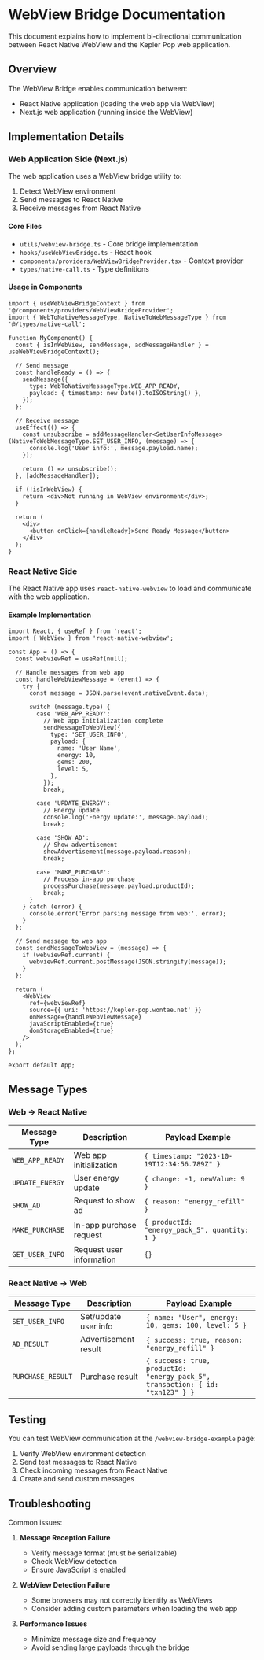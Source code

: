 # WebView Bridge Documentation

This document explains how to implement bi-directional communication between React Native WebView and the Kepler Pop web application.

## Overview

The WebView Bridge enables communication between:

- React Native application (loading the web app via WebView)
- Next.js web application (running inside the WebView)

## Implementation Details

### Web Application Side (Next.js)

The web application uses a WebView bridge utility to:

1. Detect WebView environment
2. Send messages to React Native
3. Receive messages from React Native

#### Core Files

- `utils/webview-bridge.ts` - Core bridge implementation
- `hooks/useWebViewBridge.ts` - React hook
- `components/providers/WebViewBridgeProvider.tsx` - Context provider
- `types/native-call.ts` - Type definitions

#### Usage in Components

```tsx
import { useWebViewBridgeContext } from '@/components/providers/WebViewBridgeProvider';
import { WebToNativeMessageType, NativeToWebMessageType } from '@/types/native-call';

function MyComponent() {
  const { isInWebView, sendMessage, addMessageHandler } = useWebViewBridgeContext();

  // Send message
  const handleReady = () => {
    sendMessage({
      type: WebToNativeMessageType.WEB_APP_READY,
      payload: { timestamp: new Date().toISOString() },
    });
  };

  // Receive message
  useEffect(() => {
    const unsubscribe = addMessageHandler<SetUserInfoMessage>(NativeToWebMessageType.SET_USER_INFO, (message) => {
      console.log('User info:', message.payload.name);
    });

    return () => unsubscribe();
  }, [addMessageHandler]);

  if (!isInWebView) {
    return <div>Not running in WebView environment</div>;
  }

  return (
    <div>
      <button onClick={handleReady}>Send Ready Message</button>
    </div>
  );
}
```

### React Native Side

The React Native app uses `react-native-webview` to load and communicate with the web application.

#### Example Implementation

```tsx
import React, { useRef } from 'react';
import { WebView } from 'react-native-webview';

const App = () => {
  const webviewRef = useRef(null);

  // Handle messages from web app
  const handleWebViewMessage = (event) => {
    try {
      const message = JSON.parse(event.nativeEvent.data);

      switch (message.type) {
        case 'WEB_APP_READY':
          // Web app initialization complete
          sendMessageToWebView({
            type: 'SET_USER_INFO',
            payload: {
              name: 'User Name',
              energy: 10,
              gems: 200,
              level: 5,
            },
          });
          break;

        case 'UPDATE_ENERGY':
          // Energy update
          console.log('Energy update:', message.payload);
          break;

        case 'SHOW_AD':
          // Show advertisement
          showAdvertisement(message.payload.reason);
          break;

        case 'MAKE_PURCHASE':
          // Process in-app purchase
          processPurchase(message.payload.productId);
          break;
      }
    } catch (error) {
      console.error('Error parsing message from web:', error);
    }
  };

  // Send message to web app
  const sendMessageToWebView = (message) => {
    if (webviewRef.current) {
      webviewRef.current.postMessage(JSON.stringify(message));
    }
  };

  return (
    <WebView
      ref={webviewRef}
      source={{ uri: 'https://kepler-pop.wontae.net' }}
      onMessage={handleWebViewMessage}
      javaScriptEnabled={true}
      domStorageEnabled={true}
    />
  );
};

export default App;
```

## Message Types

### Web → React Native

| Message Type    | Description              | Payload Example                               |
| --------------- | ------------------------ | --------------------------------------------- |
| `WEB_APP_READY` | Web app initialization   | `{ timestamp: "2023-10-19T12:34:56.789Z" }`   |
| `UPDATE_ENERGY` | User energy update       | `{ change: -1, newValue: 9 }`                 |
| `SHOW_AD`       | Request to show ad       | `{ reason: "energy_refill" }`                 |
| `MAKE_PURCHASE` | In-app purchase request  | `{ productId: "energy_pack_5", quantity: 1 }` |
| `GET_USER_INFO` | Request user information | `{}`                                          |

### React Native → Web

| Message Type      | Description          | Payload Example                                                                |
| ----------------- | -------------------- | ------------------------------------------------------------------------------ |
| `SET_USER_INFO`   | Set/update user info | `{ name: "User", energy: 10, gems: 100, level: 5 }`                            |
| `AD_RESULT`       | Advertisement result | `{ success: true, reason: "energy_refill" }`                                   |
| `PURCHASE_RESULT` | Purchase result      | `{ success: true, productId: "energy_pack_5", transaction: { id: "txn123" } }` |

## Testing

You can test WebView communication at the `/webview-bridge-example` page:

1. Verify WebView environment detection
2. Send test messages to React Native
3. Check incoming messages from React Native
4. Create and send custom messages

## Troubleshooting

Common issues:

1. **Message Reception Failure**

   - Verify message format (must be serializable)
   - Check WebView detection
   - Ensure JavaScript is enabled

2. **WebView Detection Failure**

   - Some browsers may not correctly identify as WebViews
   - Consider adding custom parameters when loading the web app

3. **Performance Issues**
   - Minimize message size and frequency
   - Avoid sending large payloads through the bridge
